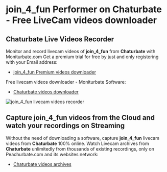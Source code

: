 # join_4_fun Performer on Chaturbate - Free LiveCam videos downloader

## Chaturbate Live Videos Recorder

Monitor and record livecam videos of **join_4_fun** from **Chaturbate** with Moniturbate.com
Get a premium trial for free by just and only registering with your Email address:
* [join_4_fun Premium videos downloader](https://moniturbate.com/request-demo-licence-key.html)

Free livecam videos downloader - Moniturbate Software:
* [Chaturbate videos downloader](https://moniturbate.com/moniturbate-download-software.html)

![join_4_fun livecam videos recorder](https://peachurnet.com/templates/moniturbate-software.png)


## Capture join_4_fun videos from the Cloud and watch your recordings on Streaming

Without the need of downloading a software, capture **join_4_fun** livecam videos from **Chaturbate** 100% online.
Watch Livecam archives from **Chaturbate** unlimitedly from thousands of existing recordings, only on Peachurbate.com and its websites network:
* [Chaturbate videos archives](https://peachurnet.com/)